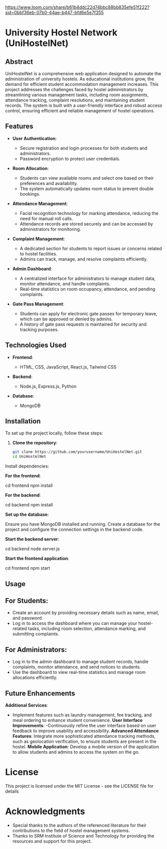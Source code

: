 https://www.loom.com/share/b61b4ddc22d74bbc88bb835efe51f222?sid=0bbf36eb-07b0-44ae-b447-bfd6e5e7f355



# University Hostel Network (UniHostelNet)

## Abstract
UniHostelNet is a comprehensive web application designed to automate the administration of university hostels. As educational institutions grow, the demand for efficient student accommodation management increases. This project addresses the challenges faced by hostel administrators by streamlining various management tasks, including room assignments, attendance tracking, complaint resolutions, and maintaining student records. The system is built with a user-friendly interface and robust access control, ensuring efficient and reliable management of hostel operations.

## Features
- **User  Authentication**: 
  - Secure registration and login processes for both students and administrators.
  - Password encryption to protect user credentials.

- **Room Allocation**: 
  - Students can view available rooms and select one based on their preferences and availability.
  - The system automatically updates room status to prevent double bookings.

- **Attendance Management**: 
  - Facial recognition technology for marking attendance, reducing the need for manual roll calls.
  - Attendance records are stored securely and can be accessed by administrators for monitoring.

- **Complaint Management**: 
  - A dedicated section for students to report issues or concerns related to hostel facilities.
  - Admins can track, manage, and resolve complaints efficiently.

- **Admin Dashboard**: 
  - A centralized interface for administrators to manage student data, monitor attendance, and handle complaints.
  - Real-time statistics on room occupancy, attendance, and pending complaints.

- **Gate Pass Management**: 
  - Students can apply for electronic gate passes for temporary leave, which can be approved or denied by admins.
  - A history of gate pass requests is maintained for security and tracking purposes.

## Technologies Used
- **Frontend**: 
  - HTML, CSS, JavaScript, React.js, Tailwind CSS

- **Backend**: 
  - Node.js, Express.js, Python

- **Database**: 
  - MongoDB

## Installation
To set up the project locally, follow these steps:

1. **Clone the repository**:
    ```bash
   git clone https://github.com/yourusername/UniHostelNet.git
   cd UniHostelNet


Install dependencies:

**For the frontend**:

cd frontend
npm install

**For the backend**:

cd backend
npm install

**Set up the database**:

Ensure you have MongoDB installed and running.
Create a database for the project and configure the connection settings in the backend code.

**Start the backend server**:

cd backend
node server.js

**Start the frontend application**:

cd frontend
npm start

## Usage
## For Students:

- Create an account by providing necessary details such as name, email, and password.
- Log in to access the dashboard where you can manage your hostel-related tasks, including room selection, attendance marking, and submitting complaints.
## For Administrators:
- Log in to the admin dashboard to manage student records, handle complaints, monitor attendance, and send notices to students.
- Use the dashboard to view real-time statistics and manage room allocations efficiently.
## Future Enhancements
 **Additional Services**:
- Implement features such as laundry management, fee tracking, and meal ordering to enhance student convenience.
**User Interface Improvements**:
-Continuously refine the user interface based on user feedback to improve usability and accessibility.
**Advanced Attendance Features**:
Integrate more sophisticated attendance tracking methods, such as geolocation verification, to ensure students are present in the hostel.
**Mobile Application**:
Develop a mobile version of the application to allow students and admins to access the system on the go.

# License
This project is licensed under the MIT License - see the LICENSE file for details

# Acknowledgments
- Special thanks to the authors of the referenced literature for their contributions to the field of hostel management systems.
- Thanks to SRM Institute of Science and Technology for providing the resources and support for this project.
